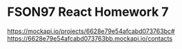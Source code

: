 # FSON97 React Homework 7

https://mockapi.io/projects/6628e79e54afcabd073763bc#
https://6628e79e54afcabd073763bb.mockapi.io/contacts
